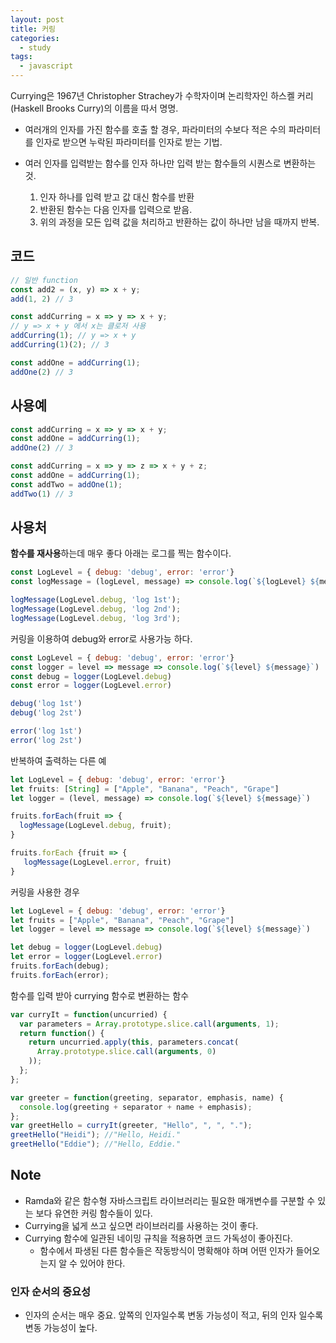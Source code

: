 ```yaml
---
layout: post
title: 커링
categories:
  - study
tags:
  - javascript
---
```


Currying은 1967년 Christopher Strachey가 수학자이며 논리학자인 하스켈 커리(Haskell Brooks Curry)의 이름을 따서 명명.

- 여러개의 인자를 가진 함수를 호출 할 경우, 파라미터의 수보다 적은 수의 파라미터를 인자로 받으면 누락된 파라미터를 인자로 받는 기법.

- 여러 인자를 입력받는 함수를 인자 하나만 입력 받는 함수들의 시퀀스로 변환하는 것.
    1. 인자 하나를 입력 받고 값 대신 함수를 반환
    1. 반환된 함수는 다음 인자를 입력으로 받음.
    1. 위의 과정을 모든 입력 값을 처리하고 반환하는 값이 하나만 남을 때까지 반복.

## 코드
```javascript
// 일반 function
const add2 = (x, y) => x + y;
add(1, 2) // 3
```

```javascript
const addCurring = x => y => x + y;
// y => x + y 에서 x는 클로저 사용
addCurring(1); // y => x + y
addCurring(1)(2); // 3

const addOne = addCurring(1);
addOne(2) // 3
```

## 사용예
```javascript
const addCurring = x => y => x + y;
const addOne = addCurring(1);
addOne(2) // 3
```
```javascript
const addCurring = x => y => z => x + y + z;
const addOne = addCurring(1);
const addTwo = addOne(1);
addTwo(1) // 3
```

## 사용처
**함수를 재사용**하는데 매우 좋다
아래는 로그를 찍는 함수이다.
```javascript
const LogLevel = { debug: 'debug', error: 'error'}
const logMessage = (logLevel, message) => console.log(`${logLevel} ${message}`)

logMessage(LogLevel.debug, 'log 1st');
logMessage(LogLevel.debug, 'log 2nd');
logMessage(LogLevel.debug, 'log 3rd');
```

커링을 이용하여 debug와 error로 사용가능 하다.
```javascript
const LogLevel = { debug: 'debug', error: 'error'}
const logger = level => message => console.log(`${level} ${message}`)
const debug = logger(LogLevel.debug)
const error = logger(LogLevel.error)

debug('log 1st')
debug('log 2st')

error('log 1st')
error('log 2st')
```

반복하여 출력하는 다른 예
```javascript
let LogLevel = { debug: 'debug', error: 'error'}
let fruits: [String] = ["Apple", "Banana", "Peach", "Grape"]
let logger = (level, message) => console.log(`${level} ${message}`)

fruits.forEach(fruit => {
  logMessage(LogLevel.debug, fruit);
}

fruits.forEach {fruit => {
   logMessage(LogLevel.error, fruit)
}
```

커링을 사용한 경우
```javascript
let LogLevel = { debug: 'debug', error: 'error'}
let fruits = ["Apple", "Banana", "Peach", "Grape"]
let logger = level => message => console.log(`${level} ${message}`)

let debug = logger(LogLevel.debug)
let error = logger(LogLevel.error)
fruits.forEach(debug);
fruits.forEach(error);
```


함수를 입력 받아 currying 함수로 변환하는 함수
```javascript
var curryIt = function(uncurried) {
  var parameters = Array.prototype.slice.call(arguments, 1);
  return function() {
    return uncurried.apply(this, parameters.concat(
      Array.prototype.slice.call(arguments, 0)
    ));
  };
};

var greeter = function(greeting, separator, emphasis, name) {
  console.log(greeting + separator + name + emphasis);
};
var greetHello = curryIt(greeter, "Hello", ", ", ".");
greetHello("Heidi"); //"Hello, Heidi."
greetHello("Eddie"); //"Hello, Eddie."
```

## Note
- Ramda와 같은 함수형 자바스크립트 라이브러리는 필요한 매개변수를 구분할 수 있는 보다 유연한 커링 함수들이 있다.
- Currying을 넓게 쓰고 싶으면 라이브러리를 사용하는 것이 좋다.
- Currying 함수에 일관된 네이밍 규칙을 적용하면 코드 가독성이 좋아진다.
    - 함수에서 파생된 다른 함수들은 작동방식이 명확해야 하며 어떤 인자가 들어오는지 알 수 있어야 한다.

### 인자 순서의 중요성
- 인자의 순서는 매우 중요. 앞쪽의 인자일수록 변동 가능성이 적고, 뒤의 인자 일수록 변동 가능성이 높다.

